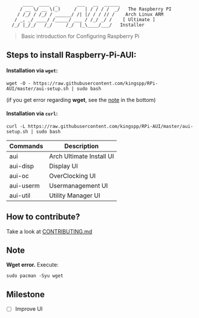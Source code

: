 ```
      ____  ____  _       ___   __  ______
     / __ \/ __ \(_)     /   | / / / /  _/   The Raspberry PI
    / /_/ / /_/ / ______/ /| |/ / / // /    Arch Linux ARM
   / _, _/ ____/ /_____/ ___ / /_/ _/ /    [ Ultimate ]
  /_/ |_/_/   /_/     /_/  |_\____/___/   Installer
```

> Basic introduction for Configuring Raspberry Pi

Steps to install Raspberry-Pi-AUI:
----------------------------------
#### Installation via `wget`:
```
wget -O - https://raw.githubusercontent.com/kingspp/RPi-AUI/master/aui-setup.sh | sudo bash
```
(if you get error regarding **wget**, see the [note](#note) in the bottom)

#### Installation via `curl`:
```
curl -L https://raw.githubusercontent.com/kingspp/RPi-AUI/master/aui-setup.sh | sudo bash
```

Commands  | Description
----------|--------------------------
aui       | Arch Ultimate Install UI
aui-disp  | Display UI
aui-oc    | OverClocking UI
aui-userm | Usermanagement UI
aui-util  | Utility Manager UI

How to contribute?
------------------
Take a look at [CONTRIBUTING.md](/CONTRIBUTING.md)

Note
----
**Wget error.** Execute:
```
sudo pacman -Syu wget
```

Milestone
---------
 - [ ] Improve UI
